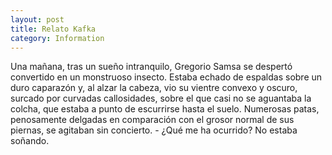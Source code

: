 ```yaml
---
layout: post
title: Relato Kafka
category: Information
---
```



Una ma&ntilde;ana, tras un sue&ntilde;o intranquilo, Gregorio Samsa se despert&oacute; convertido en un monstruoso insecto. Estaba echado de espaldas sobre un duro caparaz&oacute;n y, al alzar la cabeza, vio su vientre convexo y oscuro, surcado por curvadas callosidades, sobre el que casi no se aguantaba la colcha, que estaba a punto de escurrirse hasta el suelo. Numerosas patas, penosamente delgadas en comparaci&oacute;n con el grosor normal de sus piernas, se agitaban sin concierto. - &iquest;Qu&eacute; me ha ocurrido? No estaba so&ntilde;ando.